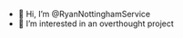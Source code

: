 - 👋 Hi, I’m @RyanNottinghamService
- 👀 I’m interested in an overthought project


<!---
RyanNottinghamService/RyanNottinghamService is a ✨ special ✨ repository because its `README.md` (this file) appears on your GitHub profile.
You can click the Preview link to take a look at your changes.
--->
